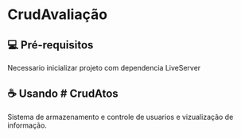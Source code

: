 # CrudAvaliação

## 💻 Pré-requisitos

Necessario inicializar projeto com dependencia LiveServer 


## ☕ Usando # CrudAtos

Sistema de armazenamento e controle de usuarios e vizualização de informação.


